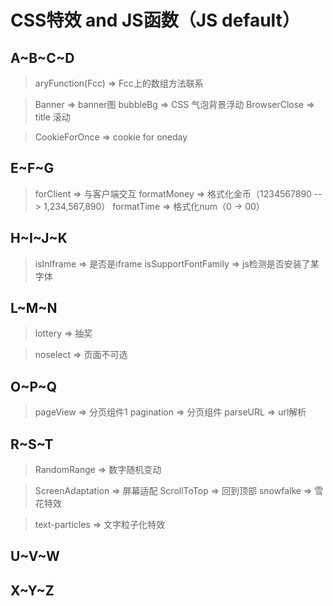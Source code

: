 # CSS特效 and JS函数（JS default）
## A\~B\~C\~D
> aryFunction(Fcc)                 => Fcc上的数组方法联系

> Banner                           => banner图
> bubbleBg                         => CSS 气泡背景浮动
> BrowserClose                     => title 滚动

> CookieForOnce                    => cookie for oneday

## E\~F\~G
> forClient                        => 与客户端交互 
> formatMoney                      => 格式化金币（1234567890 --> 1,234,567,890）
> formatTime                       => 格式化num（0 -> 00）

## H\~I\~J\~K
> isInIframe                       => 是否是iframe
> isSupportFontFamily              => js检测是否安装了某字体

## L\~M\~N
> lottery                          => 抽奖

> noselect                         => 页面不可选

## O\~P\~Q
> pageView                         => 分页组件1
> pagination                       => 分页组件
> parseURL                         => url解析

## R\~S\~T
> RandomRange                      => 数字随机变动

> ScreenAdaptation                 => 屏幕适配
> ScrollToTop                      => 回到顶部
> snowfalke                        => 雪花特效

> text-particles                   => 文字粒子化特效

## U\~V\~W
## X\~Y\~Z